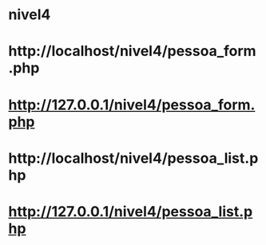 # nivel4
# http://localhost/nivel4/pessoa_form.php
# http://127.0.0.1/nivel4/pessoa_form.php
# http://localhost/nivel4/pessoa_list.php
# http://127.0.0.1/nivel4/pessoa_list.php


